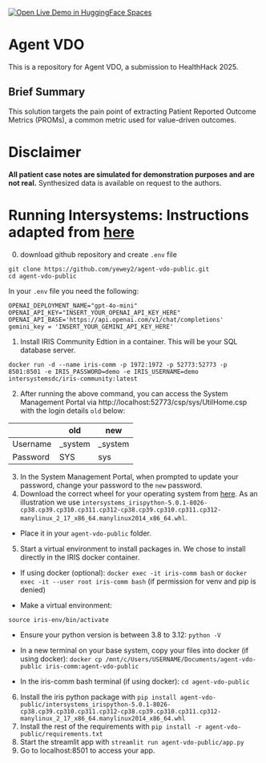 [![Open Live Demo in HuggingFace Spaces](https://huggingface.co/datasets/huggingface/badges/raw/main/open-in-hf-spaces-sm.svg)](https://huggingface.co/spaces/agent-vdo/agent-vdo-public)

# Agent VDO

This is a repository for Agent VDO, a submission to HealthHack 2025.

## Brief Summary

This solution targets the pain point of extracting Patient Reported Outcome Metrics (PROMs), a common metric used for value-driven outcomes.


# Disclaimer
**All patient case notes are simulated for demonstration purposes and are not real.**
Synthesized data is available on request to the authors.

# Running Intersystems: Instructions adapted from [here](https://github.com/intersystems-community/hackathon-2024/blob/main/README.md)

0. download github repository and create `.env` file
```Shell
git clone https://github.com/yewey2/agent-vdo-public.git
cd agent-vdo-public
```
In your `.env`  file you need the following:
```
OPENAI_DEPLOYMENT_NAME="gpt-4o-mini"
OPENAI_API_KEY="INSERT_YOUR_OPENAI_API_KEY_HERE"
OPENAI_API_BASE='https://api.openai.com/v1/chat/completions'
gemini_key = 'INSERT_YOUR_GEMINI_API_KEY_HERE'
```
1. Install IRIS Community Edtion in a container. This will be your SQL database server.
```Shell
docker run -d --name iris-comm -p 1972:1972 -p 52773:52773 -p 8501:8501 -e IRIS_PASSWORD=demo -e IRIS_USERNAME=demo intersystemsdc/iris-community:latest
```
    
2.  After running the above command, you can access the System Management Portal via http://localhost:52773/csp/sys/UtilHome.csp with the login details `old` below:

|     | old | new |
| -------- | ------- | ------- |
| Username  |_system|_system|
| Password |SYS|sys|
3.  In the System Management Portal, when prompted to update your password, change your password to the `new` password.
4. Download the correct wheel for your operating system from [here](https://github.com/intersystems-community/hackathon-2024/tree/main/install). As an illustration we use `intersystems_irispython-5.0.1-8026-cp38.cp39.cp310.cp311.cp312-cp38.cp39.cp310.cp311.cp312-manylinux_2_17_x86_64.manylinux2014_x86_64.whl`.

- Place it in your `agent-vdo-public` folder.

5. Start a virtual environment to install packages in. We chose to install directly in the IRIS docker container.

- If using docker (optional): `docker exec -it iris-comm bash` or `docker exec -it --user root iris-comm bash` (if permission for venv and pip is denied)

- Make a virtual environment: 

```python3 -m venv iris-env
source iris-env/bin/activate
```
- Ensure your python version is between 3.8 to 3.12: `python -V`

- In a new terminal on your base system, copy your files into docker (if using docker): `docker cp /mnt/c/Users/USERNAME/Documents/agent-vdo-public iris-comm:agent-vdo-public`

- In the iris-comm bash terminal (if using docker): `cd agent-vdo-public`

6. Install the iris python package with
`pip install agent-vdo-public/intersystems_irispython-5.0.1-8026-cp38.cp39.cp310.cp311.cp312-cp38.cp39.cp310.cp311.cp312-manylinux_2_17_x86_64.manylinux2014_x86_64.whl`
7. Install the rest of the requirements with
`pip install -r agent-vdo-public/requirements.txt`
8. Start the streamlit app with
`streamlit run agent-vdo-public/app.py`
9. Go to localhost:8501 to access your app.




